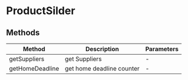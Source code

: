 # ProductSilder

## Methods

<!-- @vuese:ProductSilder:methods:start -->
|Method|Description|Parameters|
|---|---|---|
|getSuppliers|get Suppliers|-|
|getHomeDeadline|get home deadline counter|-|

<!-- @vuese:ProductSilder:methods:end -->


